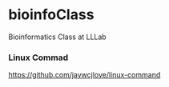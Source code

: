 # bioinfoClass
Bioinformatics Class at LLLab

### Linux Commad   
https://github.com/jaywcjlove/linux-command
